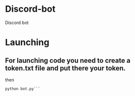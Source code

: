 # Discord-bot
Discord bot

# Launching
## For launching code you need to create a token.txt file and put there your token.

then
```pip install -r requirements.txt
python bot.py```
